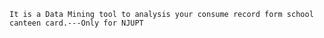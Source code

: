     It is a Data Mining tool to analysis your consume record form school canteen card.---Only for NJUPT
